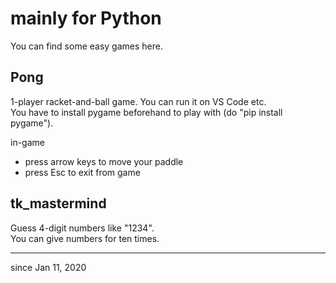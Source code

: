 # mainly for Python
You can find some easy games here.

## Pong
1-player racket-and-ball game. You can run it on VS Code etc.  
You have to install pygame beforehand to play with (do "pip install pygame").  

in-game
- press arrow keys to move your paddle
- press Esc to exit from game  

## tk_mastermind  
Guess 4-digit numbers like "1234".  
You can give numbers for ten times.

---
since Jan 11, 2020
